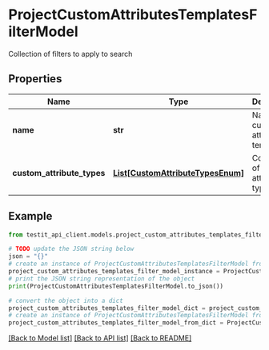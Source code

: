 # ProjectCustomAttributesTemplatesFilterModel

Collection of filters to apply to search

## Properties

Name | Type | Description | Notes
------------ | ------------- | ------------- | -------------
**name** | **str** | Name of custom attribute template | [optional] 
**custom_attribute_types** | [**List[CustomAttributeTypesEnum]**](CustomAttributeTypesEnum.md) | Collection of custom attributes types | [optional] 

## Example

```python
from testit_api_client.models.project_custom_attributes_templates_filter_model import ProjectCustomAttributesTemplatesFilterModel

# TODO update the JSON string below
json = "{}"
# create an instance of ProjectCustomAttributesTemplatesFilterModel from a JSON string
project_custom_attributes_templates_filter_model_instance = ProjectCustomAttributesTemplatesFilterModel.from_json(json)
# print the JSON string representation of the object
print(ProjectCustomAttributesTemplatesFilterModel.to_json())

# convert the object into a dict
project_custom_attributes_templates_filter_model_dict = project_custom_attributes_templates_filter_model_instance.to_dict()
# create an instance of ProjectCustomAttributesTemplatesFilterModel from a dict
project_custom_attributes_templates_filter_model_from_dict = ProjectCustomAttributesTemplatesFilterModel.from_dict(project_custom_attributes_templates_filter_model_dict)
```
[[Back to Model list]](../README.md#documentation-for-models) [[Back to API list]](../README.md#documentation-for-api-endpoints) [[Back to README]](../README.md)


